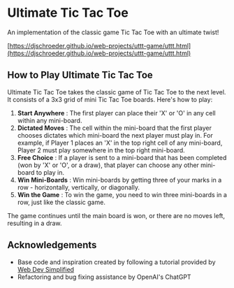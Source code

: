 # Ultimate Tic Tac Toe

An implementation of the classic game Tic Tac Toe with an ultimate twist! 

[https://djschroeder.github.io/web-projects/uttt-game/uttt.html](https://djschroeder.github.io/web-projects/uttt-game/uttt.html)

## How to Play Ultimate Tic Tac Toe

Ultimate Tic Tac Toe takes the classic game of Tic Tac Toe to the next level. It consists of a 3x3 grid of mini Tic Tac Toe boards. Here's how to play:

1. **Start Anywhere** : The first player can place their 'X' or 'O' in any cell within any mini-board.
2. **Dictated Moves** : The cell within the mini-board that the first player chooses dictates which mini-board the next player must play in. For example, if Player 1 places an 'X' in the top right cell of any mini-board, Player 2 must play somewhere in the top right mini-board.
3. **Free Choice** : If a player is sent to a mini-board that has been completed (won by 'X' or 'O', or a draw), that player can choose any other mini-board to play in.
4. **Win Mini-Boards** : Win mini-boards by getting three of your marks in a row - horizontally, vertically, or diagonally.
5. **Win the Game** : To win the game, you need to win three mini-boards in a row, just like the classic game.

The game continues until the main board is won, or there are no moves left, resulting in a draw.

## Acknowledgements

- Base code and inspiration created by following a tutorial provided by [Web Dev Simplified](https://www.youtube.com/@WebDevSimplified)
- Refactoring and bug fixing assistance by OpenAI's ChatGPT
